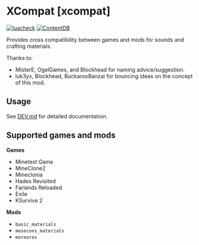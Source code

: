 # XCompat [xcompat]

[![luacheck](https://github.com/mt-mods/xcompat/workflows/luacheck/badge.svg)](https://github.com/mt-mods/xcompat/actions)
[![ContentDB](https://content.minetest.net/packages/mt-mods/xcompat/shields/downloads/)](https://content.minetest.net/packages/mt-mods/xcompat/)

Provides cross compatibility between games and mods for sounds and crafting materials.

Thanks to:
* MisterE, OgelGames, and Blockhead for naming advice/suggestion.
* luk3yx, Blockhead, BuckarooBanzai for bouncing ideas on the concept of this mod.

## Usage

See [DEV.md](DEV.md) for detailed documentation.

## Supported games and mods

**Games**
* Minetest Game
* MineClone2
* Mineclonia
* Hades Revisited
* Farlands Reloaded
* Exile
* KSurvive 2

**Mods**
* `basic_materials`
* `mesecons_materials`
* `moreores`
